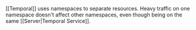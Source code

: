 [[Temporal]] uses namespaces to separate resources.
Heavy traffic on one namespace doesn't affect other namespaces, even though being on the same [[Server|Temporal Service]].
